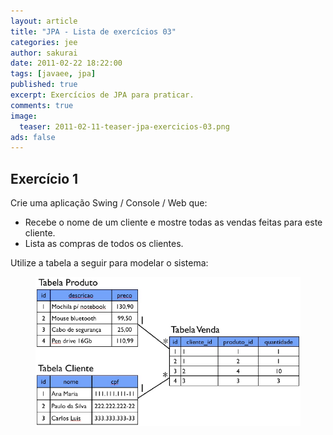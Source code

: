 ```yaml
---
layout: article
title: "JPA - Lista de exercícios 03"
categories: jee
author: sakurai
date: 2011-02-22 18:22:00
tags: [javaee, jpa]
published: true
excerpt: Exercícios de JPA para praticar.
comments: true
image:
  teaser: 2011-02-11-teaser-jpa-exercicios-03.png
ads: false
---
```


## Exercício 1

Crie uma aplicação Swing / Console / Web que:
* Recebe o nome de um cliente e mostre todas as vendas feitas para este cliente.
* Lista as compras de todos os clientes.

Utilize a tabela a seguir para modelar o sistema:

<figure>
    <a href="/images/2011-02-11-jpa-exercicios-03-01.png"><img src="/images/2011-02-11-jpa-exercicios-03-01.png" alt="Modelagem venda de produtos."></a>
</figure>
